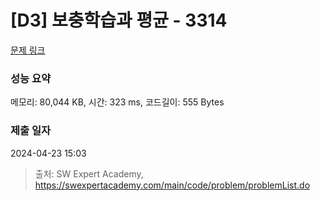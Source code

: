 # [D3] 보충학습과 평균 - 3314 

[문제 링크](https://swexpertacademy.com/main/code/problem/problemDetail.do?contestProbId=AWBnA2jaxDsDFAWr) 

### 성능 요약

메모리: 80,044 KB, 시간: 323 ms, 코드길이: 555 Bytes

### 제출 일자

2024-04-23 15:03



> 출처: SW Expert Academy, https://swexpertacademy.com/main/code/problem/problemList.do